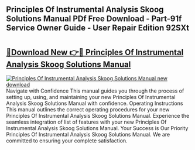 ## Principles Of Instrumental Analysis Skoog Solutions Manual PDf Free Download - Part-91f Service Owner Guide - User Repair Edition 92SXt

# <h2><a href="http://bc62605.oget.top/?id=Principles+Of+Instrumental+Analysis+Skoog+Solutions+Manual">🔗Download New 👉🔴 Principles Of Instrumental Analysis Skoog Solutions Manual</a></h2>

[![Principles Of Instrumental Analysis Skoog Solutions Manual new download](https://i.imgur.com/5g1atiW.png)](http://bc62605.oget.top/?id=Principles+Of+Instrumental+Analysis+Skoog+Solutions+Manual)
Navigate with Confidence This manual guides you through the process of setting up, using, and maintaining your new Principles Of Instrumental Analysis Skoog Solutions Manual with confidence. Operating Instructions This manual outlines the correct operating procedures for your new Principles Of Instrumental Analysis Skoog Solutions Manual. Experience the seamless integration of list of features with your new Principles Of Instrumental Analysis Skoog Solutions Manual. Your Success is Our Priority Principles Of Instrumental Analysis Skoog Solutions Manual. We are committed to ensuring your complete satisfaction.
